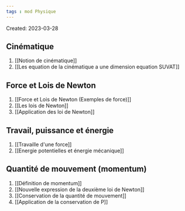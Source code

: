 ```yaml
---
tags : mod Physique
---
```

Created: 2023-03-28

## Cinématique

1. [[Notion de cinématique]]
2. [[Les equation de la cinématique a une dimension equation SUVAT]] 


## Force et Lois de Newton

1. [[Force et Lois de Newton (Exemples de force)]]  
2. [[Les lois de Newton]] 
3. [[Application des loi de Newton]] 

## Travail, puissance et énergie

1. [[Travaille d'une force]] 
2. [[Energie potentielles et énergie mécanique]] 

## Quantité de mouvement (momentum)
1. [[Définition de momentum]] 
2. [[Nouvelle expression de la deuxième loi de Newton]] 
3. [[Conservation de la quantité de mouvement]] 
4. [[Application de la conservation de P]] 

